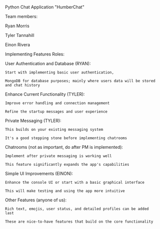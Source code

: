 Python Chat Application "HumberChat"

Team members:

Ryan Morris

Tyler Tannahill

Einon Rivera


Implementing Features Roles: 

User Authentication and Database (RYAN): 

    Start with implementing basic user authentication,

    MongoDB for database purposes; mainly where users data will be stored and chat history 

Enhance Current Functionality (TYLER): 

    Improve error handling and connection management 

    Refine the startup messages and user experience 

Private Messaging (TYLER): 

    This builds on your existing messaging system 

    It's a good stepping stone before implementing chatrooms 

Chatrooms (not as important, do after PM is implemented): 

    Implement after private messaging is working well 

    This feature significantly expands the app's capabilities 

Simple UI Improvements (EINON): 

    Enhance the console UI or start with a basic graphical interface 

    This will make testing and using the app more intuitive 

Other Features (anyone of us): 

    Rich text, emojis, user status, and detailed profiles can be added last 

    These are nice-to-have features that build on the core functionality 

 

 
